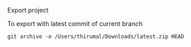 Export project

To export with latest commit of current branch

    git archive -o /Users/thirumal/Downloads/latest.zip HEAD